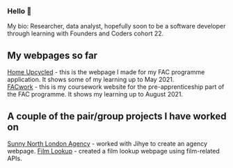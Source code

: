 ### Hello 👋

My bio: Researcher, data analyst, hopefully soon to be a software developer through learning with Founders and Coders cohort 22.

## My webpages so far

[Home Upcycled](https://sbhatti534602210.github.io/homeupcycled/) - this is the webpage I made for my FAC programme application. It shows some of my learning up to May 2021.<br />
[FACwork](https://sbhatti534602210.github.io/facwork/)  - this is my coursework website for the pre-apprenticeship part of the FAC programme. It shows my learning up to August 2021.

## A couple of the pair/group projects I have worked on
[Sunny North London Agency](https://fac22.github.io/Sunny_North_London_Agency/) - worked with Jihye to create an agency webpage.
[Film Lookup](https://fac22.github.io/SashaSairaFilmLookup/) - created a film lookup webpage using film-related APIs.
<!--
**sbhatti534602210/sbhatti534602210** is a ✨ _special_ ✨ repository because its `README.md` (this file) appears on your GitHub profile.

Here are some ideas to get you started:


- 🔭 I’m currently working on ...
- 🌱 I’m currently learning ...
- 👯 I’m looking to collaborate on ...
- 🤔 I’m looking for help with ...
- 💬 Ask me about ...
- 📫 How to reach me: ...
- 😄 Pronouns: ...
- ⚡ Fun fact: ...
-->
